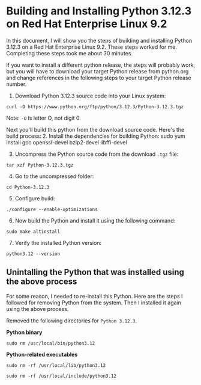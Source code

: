 # Building and Installing Python 3.12.3 on Red Hat Enterprise Linux 9.2

In this document, I will show you the steps of building and installing Python 3.12.3 on a Red Hat Enterprise Linux 9.2. These steps worked for me. Completing these steps took me about 30 minutes. 

If you want to install a different python release, the steps will probably work, but you will have to download your target Python release from python.org and change references in the following steps to your target Python release number. 

1. Download Python 3.12.3 source code into your Linux system:
```shell
curl -O https://www.python.org/ftp/python/3.12.3/Python-3.12.3.tgz
```
Note: `-O` is letter O, not digit 0. 

Next you'll build this python from the download source code. Here's the build process:
2. Install the dependencies for building Python:
sudo yum install gcc openssl-devel bzip2-devel libffi-devel

3. Uncompress the Python source code from the download `.tgz` file:
```shell
tar xzf Python-3.12.3.tgz
```

4. Go to the uncompressed folder:
```shell
cd Python-3.12.3
```

5. Configure build:
```shell
./configure --enable-optimizations
```

6. Now build the Python and install it using the following command:
```shell
sudo make altinstall
```

7. Verify the installed Python version:
```shell
python3.12 --version
```

## Unintalling the Python that was installed using the above process
For some reason, I needed to re-install this Python. Here are the steps I followed for removing Python from the system. Then I installed it again using the above process. 

Removed the following directories for `Python 3.12.3`.

__Python binary__
```shell
sudo rm /usr/local/bin/python3.12
```
__Python-related executables__
```shell
sudo rm -rf /usr/local/lib/python3.12
```
```shell
sudo rm -rf /usr/local/include/python3.12
```

